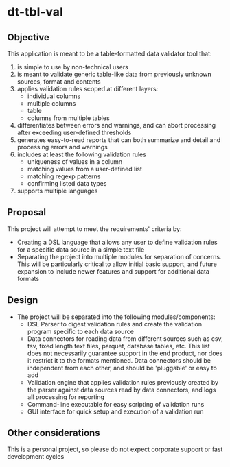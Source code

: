 # dt-tbl-val

## Objective

This application is meant to be a table-formatted data validator tool that:

1. is simple to use by non-technical users
2. is meant to validate generic table-like data from previously unknown sources, format and contents
3. applies validation rules scoped at different layers:
	+ individual columns
	+ multiple columns
	+ table
	+ columns from multiple tables
4. differentiates between errors and warnings, and can abort processing after exceeding user-defined thresholds
5. generates easy-to-read reports that can both summarize and detail and processing errors and warnings
6. includes at least the following validation rules
	+ uniqueness of values in a column
	+ matching values from a user-defined list
	+ matching regexp patterns
	+ confirming listed data types
7. supports multiple languages

## Proposal

This project will attempt to meet the requirements' criteria by:

* Creating a DSL language that allows any user to define validation rules for a specific data source in a simple text file
* Separating the project into multiple modules for separation of concerns. This will be particularly critical to allow initial basic support, and future expansion to include newer features and support for additional data formats 

## Design

* The project will be separated into the following modules/components:
	- DSL Parser to digest validation rules and create the validation program specific to each data source
	- Data connectors for reading data from different sources such as csv, tsv, fixed length text files, parquet, database tables, etc. This list does not necessarily guarantee support in the end product, nor does it restrict it to the formats mentioned. Data connectors should be independent from each other, and should be 'pluggable' or easy to add
	- Validation engine that applies validation rules previously created by the parser against data sources read by data connectors, and logs all processing for reporting
	- Command-line executable for easy scripting of validation runs
	- GUI interface for quick setup and execution of a validation run
	
## Other considerations

This is a personal project, so please do not expect corporate support or fast development cycles